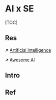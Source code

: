 # AI x SE

[TOC]



## Res
↗ [Artificial Intelligence](../../Artificial%20Intelligence/Artificial%20Intelligence.md)

↗ [Awesome AI](../../🗺%20CS_Overview/🕶️%20Awesome/Awesome%20AI/Awesome%20AI.md)


## Intro


## Ref

